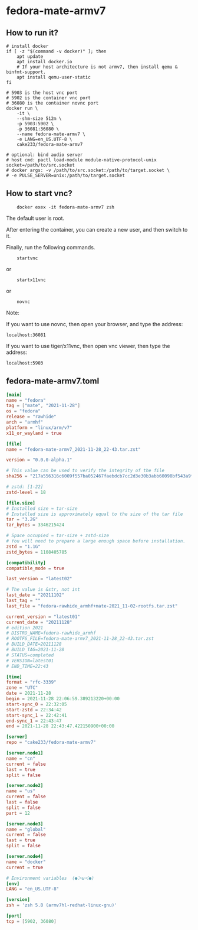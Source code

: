 # fedora-mate-armv7

## How to run it?

```shell
# install docker
if [ -z "$(command -v docker)" ]; then
    apt update
    apt install docker.io
    # If your host architecture is not armv7, then install qemu & binfmt-support.
    apt install qemu-user-static
fi

# 5903 is the host vnc port
# 5902 is the container vnc port
# 36080 is the container novnc port
docker run \
    -it \
    --shm-size 512m \
    -p 5903:5902 \
    -p 36081:36080 \
    --name fedora-mate-armv7 \
    -e LANG=en_US.UTF-8 \
    cake233/fedora-mate-armv7

# optional: bind audio server
# host cmd: pactl load-module module-native-protocol-unix socket=/path/to/src.socket
# docker args: -v /path/to/src.socket:/path/to/target.socket \
# -e PULSE_SERVER=unix:/path/to/target.socket

```

## How to start vnc?

```shell
    docker exex -it fedora-mate-armv7 zsh
```

The default user is root.

After entering the container, you can create a new user, and then switch to it.

Finally, run the following commands.

```shell
    startvnc
```

or

```shell
    startx11vnc
```

or

```shell
    novnc
```

Note:

If you want to use novnc, then open your browser, and type the address:

```
localhost:36081
```

If you want to use tiger/x11vnc, then open vnc viewer, then type the address:

```
localhost:5903
```

## fedora-mate-armv7.toml

```toml
[main]
name = "fedora"
tag = ["mate", "2021-11-28"]
os = "fedora"
release = "rawhide"
arch = "armhf"
platform = "linux/arm/v7"
x11_or_wayland = true

[file]
name = "fedora-mate-armv7_2021-11-28_22-43.tar.zst"

version = "0.0.0-alpha.1"

# This value can be used to verify the integrity of the file
sha256 = "217a556316c6009f557ba052467faebdcb7cc2d3e30b3abb60098bf543a9f85b"

# zstd: [1-22]
zstd-level = 18

[file.size]
# Installed size ≈ tar-size
# Installed size is approximately equal to the size of the tar file
tar = "3.2G"
tar_bytes = 3346215424

# Space occupied ≈ tar-size + zstd-size
# You will need to prepare a large enough space before installation.
zstd = "1.1G"
zstd_bytes = 1108405785

[compatibility]
compatible_mode = true

last_version = "latest02"

# The value is &str, not int
last_date = "20211102"
last_tag = ""
last_file = "fedora-rawhide_armhf+mate-2021_11-02-rootfs.tar.zst"

current_version = "latest01"
current_date = "20211128"
# edition 2021
# DISTRO_NAME=fedora-rawhide_armhf
# ROOTFS_FILE=fedora-mate-armv7_2021-11-28_22-43.tar.zst
# BUILD_DATE=20211128
# BUILD_TAG=2021-11-28
# STATUS=completed
# VERSION=latest01
# END_TIME=22:43

[time]
format = "rfc-3339"
zone = "UTC"
date = 2021-11-28
begin = 2021-11-28 22:06:59.389213220+00:00
start-sync_0 = 22:32:05
start-zstd = 22:34:42
start-sync_1 = 22:42:41
end-sync_1 = 22:43:47
end = 2021-11-28 22:43:47.422150900+00:00

[server]
repo = "cake233/fedora-mate-armv7"

[server.node1]
name = "cn"
current = false
last = true
split = false

[server.node2]
name = "us"
current = false
last = false
split = false
part = 12

[server.node3]
name = "global"
current = false
last = true
split = false

[server.node4]
name = "docker"
current = true

# Environment variables  (●＞ω＜●)
[env]
LANG = "en_US.UTF-8"

[version]
zsh = 'zsh 5.8 (armv7hl-redhat-linux-gnu)'

[port]
tcp = [5902, 36080]
```

